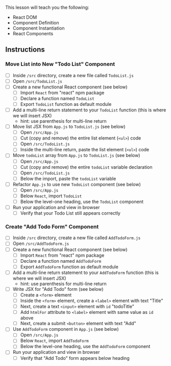 This lesson will teach you the following:

- React DOM
- Component Definition
- Component Instantiation
- React Components

## Instructions

### Move List into New "Todo List" Component

- [ ] Inside `/src` directory, create a new file called `TodoList.js`
- [ ] Open `/src/TodoList.js`
- [ ] Create a new functional React component (see below)
    - [ ] Import `React` from "react" npm package
    - [ ] Declare a function named `TodoList`
    - [ ] Export `TodoList` function as default module
- [ ] Add a multi-line return statement to your `TodoList` function (this is where we will insert JSX)
    - hint: use parenthesis for multi-line return
- [ ] Move list JSX from `App.js` to `TodoList.js` (see below)
    - [ ] Open `/src/App.js`
    - [ ] Cut (copy and remove) the entire list element (`<ul>`) code
    - [ ] Open `/src/TodoList.js`
    - [ ] Inside the multi-line return, paste the list element (`<ul>`) code
- [ ] Move `todoList` array from `App.js` to `TodoList.js` (see below)
    - [ ] Open `/src/App.js`
    - [ ] Cut (copy and remove) the entire `todoList` variable declaration
    - [ ] Open `/src/TodoList.js`
    - [ ] Below the import, paste the `todoList` variable
- [ ] Refactor `App.js` to use new `TodoList` component (see below)
    - [ ] Open `/src/App.js`
    - [ ] Below `React`, import `TodoList`
    - [ ] Below the level-one heading, use the `TodoList` component
- [ ] Run your application and view in browser
    - [ ] Verify that your Todo List still appears correctly

### Create "Add Todo Form" Component

- [ ] Inside `/src` directory, create a new file called `AddTodoForm.js`
- [ ] Open `/src/AddTodoForm.js`
- [ ] Create a new functional React component (see below)
    - [ ] Import `React` from "react" npm package
    - [ ] Declare a function named `AddTodoForm`
    - [ ] Export `AddTodoForm` function as default module
- [ ] Add a multi-line return statement to your `AddTodoForm` function (this is where we will insert JSX)
    - hint: use parenthesis for multi-line return
- [ ] Write JSX for "Add Todo" form (see below)
    - [ ] Create a `<form>` element
    - [ ] Inside the `<form>` element, create a `<label>` element with text "Title"
    - [ ] Next, create a text `<input>` element with `id` "todoTitle"
    - [ ] Add `htmlFor` attribute to `<label>` element with same value as `id` above
    - [ ] Next, create a submit `<button>` element with text "Add"
- [ ] Use `AddTodoForm` component in `App.js` (see below)
    - [ ] Open `/src/App.js`
    - [ ] Below `React`, import `AddTodoForm`
    - [ ] Below the level-one heading, use the `AddTodoForm` component
- [ ] Run your application and view in browser
    - [ ] Verify that "Add Todo" form appears below heading
